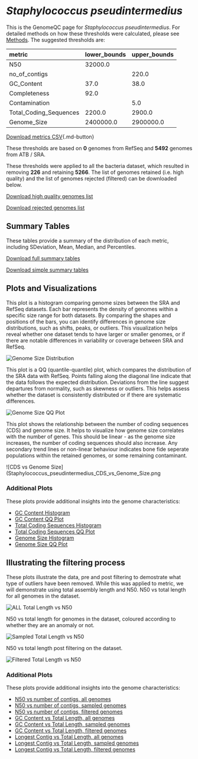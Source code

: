 # *Staphylococcus pseudintermedius*

This is the GenomeQC page for *Staphylococcus pseudintermedius*. For detailed methods on how these thresholds were calculated, please see [Methods](/methods).
The suggested thresholds are: 

| metric                 | lower_bounds   | upper_bounds   |
|:-----------------------|:---------------|:---------------|
| N50                    | 32000.0        |                |
| no_of_contigs          |                | 220.0          |
| GC_Content             | 37.0           | 38.0           |
| Completeness           | 92.0           |                |
| Contamination          |                | 5.0            |
| Total_Coding_Sequences | 2200.0         | 2900.0         |
| Genome_Size            | 2400000.0      | 2900000.0      |

[Download metrics CSV](/Staphylococcus/Staphylococcus_pseudintermedius/Staphylococcus_pseudintermedius_metrics.csv){.md-button}


These thresholds are based on **0** genomes from RefSeq and **5492** genomes from ATB / SRA.

These thresholds were applied to all the bacteria dataset, which resulted in removing **226** and retaining **5266**.
The list of genomes retained (i.e. high quality) and the list of genomes rejected (filtered) can be downloaded below. 

[Download high quality genomes list](/Staphylococcus/Staphylococcus_pseudintermedius/Staphylococcus_pseudintermedius_high_quality_genomes.csv.xz)


[Download rejected genomes list](/Staphylococcus/Staphylococcus_pseudintermedius/Staphylococcus_pseudintermedius_filtered_out_genomes.csv.xz)



## Summary Tables
These tables provide a summary of the distribution of each metric, including SDeviation, Mean, Median, and Percentiles.

[Download full summary tables](/Staphylococcus/Staphylococcus_pseudintermedius/summary.csv)

[Download simple summary tables](/Staphylococcus/Staphylococcus_pseudintermedius/selected_summary.csv)

## Plots and Visualizations

This plot is a histogram comparing genome sizes between the SRA and RefSeq datasets. Each bar represents the density of genomes within a specific size range for both datasets. By comparing the shapes and positions of the bars, you can identify differences in genome size distributions, such as shifts, peaks, or outliers. This visualization helps reveal whether one dataset tends to have larger or smaller genomes, or if there are notable differences in variability or coverage between SRA and RefSeq.

![Genome Size Distribution](Genome_Size_refseq_histogram_kde.png)

This plot is a QQ (quantile-quantile) plot, which compares the distribution of the SRA data with RefSeq. Points falling along the diagonal line indicate that the data follows the expected distribution. Deviations from the line suggest departures from normality, such as skewness or outliers. This helps assess whether the dataset is consistently distributed or if there are systematic differences.

![Genome Size QQ Plot](Genome_Size_refseq_qqplot.png)

This plot shows the relationship between the number of coding sequences (CDS) and genome size. It helps to visualize how genome size correlates with the number of genes. This should be linear - as the genome size increases, the number of coding sequences should also increase. Any secondary trend lines or non-linear behaviour indicates bone fide seperate populations within the retained genomes, or some remaining contaminant. 

![CDS vs Genome Size](Staphylococcus_pseudintermedius_CDS_vs_Genome_Size.png

### Additional Plots

These plots provide additional insights into the genome characteristics:

- [GC Content Histogram](Staphylococcus_pseudintermedius_GC_Content_refseq_histogram_kde.png)
- [GC Content QQ Plot](Staphylococcus_pseudintermedius_GC_Content_refseq_qqplot.png)
- [Total Coding Sequences Histogram](Staphylococcus_pseudintermedius_Total_Coding_Sequences_refseq_histogram_kde.png)
- [Total Coding Sequences QQ Plot](Staphylococcus_pseudintermedius_Total_Coding_Sequences_refseq_qqplot.png)
- [Genome Size Histogram](Staphylococcus_pseudintermedius_Genome_Size_refseq_histogram_kde.png)
- [Genome Size QQ Plot](Staphylococcus_pseudintermedius_Genome_Size_refseq_qqplot.png)
## Illustrating the filtering process
These plots illustrate the data, pre and post filtering to demostrate what type of outliers have been removed. While this was applied to metric, we will demonstrate using total assembly length and N50.
N50 vs total length for all genomes in the dataset.

![ALL Total Length vs N50](Staphylococcus_pseudintermedius_all_total_length_N50.png)

N50 vs total length for genomes in the dataset, coloured according to whether they are an anomaly or not.

![Sampled Total Length vs N50](Staphylococcus_pseudintermedius_sample_total_length_N50.png)

N50 vs total length post filtering on the dataset.

![Filtered Total Length vs N50](Staphylococcus_pseudintermedius_filt_total_length_N50.png)

### Additional Plots

These plots provide additional insights into the genome characteristics:

- [N50 vs number of contigs, all genomes](Staphylococcus_pseudintermedius_all_N50_number.png)
- [N50 vs number of contigs, sampled genomes](Staphylococcus_pseudintermedius_sample_N50_number.png)
- [N50 vs number of contigs, filtered genomes](Staphylococcus_pseudintermedius_filt_N50_number.png)
- [GC Content vs Total Length, all genomes](Staphylococcus_pseudintermedius_all_total_length_GC_Content.png)
- [GC Content vs Total Length, sampled genomes](Staphylococcus_pseudintermedius_sample_total_length_GC_Content.png)
- [GC Content vs Total Length, filtered genomes](Staphylococcus_pseudintermedius_filt_total_length_GC_Content.png)
- [Longest Contig vs Total Length, all genomes](Staphylococcus_pseudintermedius_all_total_length_longest.png)
- [Longest Contig vs Total Length, sampled genomes](Staphylococcus_pseudintermedius_sample_total_length_longest.png)
- [Longest Contig vs Total Length, filtered genomes](Staphylococcus_pseudintermedius_filt_total_length_longest.png)

